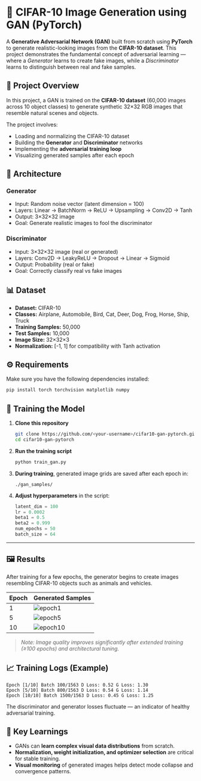 # 🧠 CIFAR-10 Image Generation using GAN (PyTorch)

A **Generative Adversarial Network (GAN)** built from scratch using **PyTorch** to generate realistic-looking images from the **CIFAR-10 dataset**.
This project demonstrates the fundamental concept of adversarial learning — where a *Generator* learns to create fake images, while a *Discriminator* learns to distinguish between real and fake samples.


## 🚀 Project Overview

In this project, a GAN is trained on the **CIFAR-10 dataset** (60,000 images across 10 object classes) to generate synthetic 32×32 RGB images that resemble natural scenes and objects.

The project involves:

* Loading and normalizing the CIFAR-10 dataset
* Building the **Generator** and **Discriminator** networks
* Implementing the **adversarial training loop**
* Visualizing generated samples after each epoch


## 🧩 Architecture

### **Generator**

* Input: Random noise vector (latent dimension = 100)
* Layers: Linear → BatchNorm → ReLU → Upsampling → Conv2D → Tanh
* Output: 3×32×32 image
* Goal: Generate realistic images to fool the discriminator

### **Discriminator**

* Input: 3×32×32 image (real or generated)
* Layers: Conv2D → LeakyReLU → Dropout → Linear → Sigmoid
* Output: Probability (real or fake)
* Goal: Correctly classify real vs fake images



## 📊 Dataset

* **Dataset:** CIFAR-10
* **Classes:** Airplane, Automobile, Bird, Cat, Deer, Dog, Frog, Horse, Ship, Truck
* **Training Samples:** 50,000
* **Test Samples:** 10,000
* **Image Size:** 32×32×3
* **Normalization:** [-1, 1] for compatibility with Tanh activation


## ⚙️ Requirements

Make sure you have the following dependencies installed:

```bash
pip install torch torchvision matplotlib numpy
```



## 🧠 Training the Model

1. **Clone this repository**

   ```bash
   git clone https://github.com/<your-username>/cifar10-gan-pytorch.git
   cd cifar10-gan-pytorch
   ```

2. **Run the training script**

   ```bash
   python train_gan.py
   ```

3. **During training**, generated image grids are saved after each epoch in:

   ```
   ./gan_samples/
   ```

4. **Adjust hyperparameters** in the script:

   ```python
   latent_dim = 100
   lr = 0.0002
   beta1 = 0.5
   beta2 = 0.999
   num_epochs = 50
   batch_size = 64
   ```

---

## 🖼️ Results

After training for a few epochs, the generator begins to create images resembling CIFAR-10 objects such as animals and vehicles.

| Epoch | Generated Samples                 |
| ----- | --------------------------------- |
| 1     | ![epoch1](samples/epoch_001.png)  |
| 5     | ![epoch5](samples/epoch_005.png)  |
| 10    | ![epoch10](samples/epoch_010.png) |

> *Note: Image quality improves significantly after extended training (≥100 epochs) and architectural tuning.*



## 📈 Training Logs (Example)

```
Epoch [1/10] Batch 100/1563 D Loss: 0.52 G Loss: 1.30
Epoch [5/10] Batch 800/1563 D Loss: 0.54 G Loss: 1.14
Epoch [10/10] Batch 1500/1563 D Loss: 0.45 G Loss: 1.25
```

The discriminator and generator losses fluctuate — an indicator of healthy adversarial training.



## 🎯 Key Learnings

* GANs can **learn complex visual data distributions** from scratch.
* **Normalization, weight initialization, and optimizer selection** are critical for stable training.
* **Visual monitoring** of generated images helps detect mode collapse and convergence patterns.


